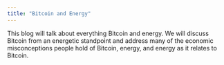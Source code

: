```yaml
---
title: "Bitcoin and Energy"
---
```


This blog will talk about everything Bitcoin and energy. We will discuss Bitcoin from an energetic standpoint and address many of the economic misconceptions people hold of Bitcoin, energy, and energy as it relates to Bitcoin.
